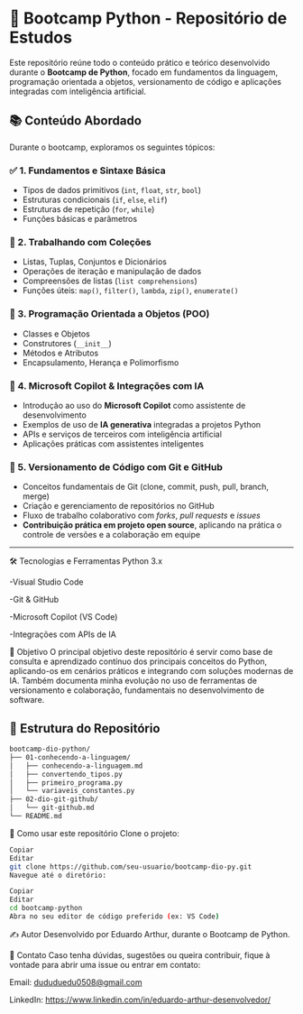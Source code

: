 # 🐍 Bootcamp Python - Repositório de Estudos

Este repositório reúne todo o conteúdo prático e teórico desenvolvido durante o **Bootcamp de Python**, focado em fundamentos da linguagem, programação orientada a objetos, versionamento de código e aplicações integradas com inteligência artificial.

## 📚 Conteúdo Abordado

Durante o bootcamp, exploramos os seguintes tópicos:

### ✅ 1. Fundamentos e Sintaxe Básica
- Tipos de dados primitivos (`int`, `float`, `str`, `bool`)
- Estruturas condicionais (`if`, `else`, `elif`)
- Estruturas de repetição (`for`, `while`)
- Funções básicas e parâmetros

### 🧺 2. Trabalhando com Coleções
- Listas, Tuplas, Conjuntos e Dicionários
- Operações de iteração e manipulação de dados
- Compreensões de listas (`list comprehensions`)
- Funções úteis: `map()`, `filter()`, `lambda`, `zip()`, `enumerate()`

### 🧱 3. Programação Orientada a Objetos (POO)
- Classes e Objetos
- Construtores (`__init__`)
- Métodos e Atributos
- Encapsulamento, Herança e Polimorfismo

### 🤖 4. Microsoft Copilot & Integrações com IA
- Introdução ao uso do **Microsoft Copilot** como assistente de desenvolvimento
- Exemplos de uso de **IA generativa** integradas a projetos Python
- APIs e serviços de terceiros com inteligência artificial
- Aplicações práticas com assistentes inteligentes

### 🔄 5. Versionamento de Código com Git e GitHub
- Conceitos fundamentais de Git (clone, commit, push, pull, branch, merge)
- Criação e gerenciamento de repositórios no GitHub
- Fluxo de trabalho colaborativo com _forks_, _pull requests_ e _issues_
- **Contribuição prática em projeto open source**, aplicando na prática o controle de versões e a colaboração em equipe

---
🛠️ Tecnologias e Ferramentas
Python 3.x

-Visual Studio Code

-Git & GitHub

-Microsoft Copilot (VS Code)

-Integrações com APIs de IA

📌 Objetivo
O principal objetivo deste repositório é servir como base de consulta e aprendizado contínuo dos principais conceitos do Python, aplicando-os em cenários práticos e integrando com soluções modernas de IA. Também documenta minha evolução no uso de ferramentas de versionamento e colaboração, fundamentais no desenvolvimento de software.


## 🚀 Estrutura do Repositório

```bash
bootcamp-dio-python/
├── 01-conhecendo-a-linguagem/
│   ├── conhecendo-a-linguagem.md
│   ├── convertendo_tipos.py
│   ├── primeiro_programa.py
│   └── variaveis_constantes.py
├── 02-dio-git-github/
│   └── git-github.md
└── README.md
```


📎 Como usar este repositório
Clone o projeto:

```bash
Copiar
Editar
git clone https://github.com/seu-usuario/bootcamp-dio-py.git
Navegue até o diretório:
```

```bash
Copiar
Editar
cd bootcamp-python
Abra no seu editor de código preferido (ex: VS Code)
```



✍️ Autor
Desenvolvido por Eduardo Arthur, durante o Bootcamp de Python.

📩 Contato
Caso tenha dúvidas, sugestões ou queira contribuir, fique à vontade para abrir uma issue ou entrar em contato:

Email: dududuedu0508@gmail.com

LinkedIn: https://www.linkedin.com/in/eduardo-arthur-desenvolvedor/
